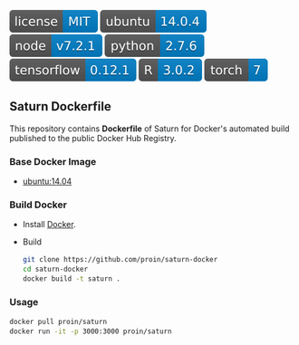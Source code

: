 [![license](badge/license.svg)]()
[![ubuntu](badge/ubuntu.svg)]()
[![node](badge/node.svg)]()
[![python](badge/python.svg)]()
[![tensorflow](badge/tensorflow.svg)]()
[![r](badge/R.svg)]()
[![torch](badge/torch.svg)]()


## Saturn Dockerfile

This repository contains **Dockerfile** of Saturn for Docker's automated build published to the public Docker Hub Registry.

### Base Docker Image

- [ubuntu:14.04](https://registry.hub.docker.com/u/library/ubuntu/)

### Build Docker

- Install [Docker](https://www.docker.com).

- Build

    ```bash
    git clone https://github.com/proin/saturn-docker
    cd saturn-docker
    docker build -t saturn .
    ```

### Usage

```bash
docker pull proin/saturn
docker run -it -p 3000:3000 proin/saturn
```
